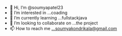 - 👋 Hi, I’m @soumyapatel23
- 👀 I’m interested in ...coading
- 🌱 I’m currently learning ...fullstackjava
- 💞️ I’m looking to collaborate on ...the project
- 📫 How to reach me ...soumyakondrikala@gmail.com

<!---
soumyapatel23/soumyapatel23 is a ✨ special ✨ repository because its `README.md` (this file) appears on your GitHub profile.
You can click the Preview link to take a look at your changes.
--->
